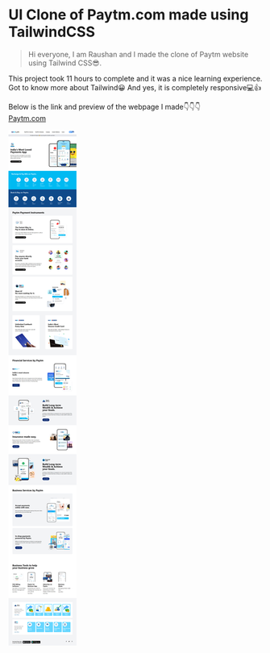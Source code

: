 # UI Clone of Paytm.com made using TailwindCSS
>Hi everyone, I am Raushan and I made the clone of Paytm website using Tailwind CSS😎.

This project took 11 hours to complete and it was a nice learning experience. Got to know more about Tailwind😀
And yes, it is completely responsive💻👍

Below is the link and preview of the webpage I made👇👇👇
<br>
[Paytm.com](https://re-paytm.netlify.app/)

![paytm](paytmui.png)
